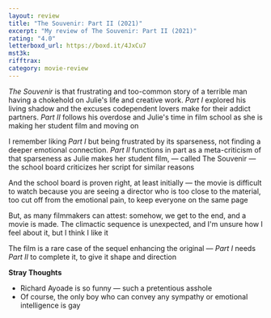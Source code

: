 ```yaml
---
layout: review
title: "The Souvenir: Part II (2021)"
excerpt: "My review of The Souvenir: Part II (2021)"
rating: "4.0"
letterboxd_url: https://boxd.it/4JxCu7
mst3k:
rifftrax:
category: movie-review
---
```


<i>The Souvenir</i> is that frustrating and too-common story of a terrible man having a chokehold on Julie's life and creative work. <i>Part I</i> explored his living shadow and the excuses codependent lovers make for their addict partners. <i>Part II </i>follows his overdose and Julie's time in film school as she is making her student film and moving on

I remember liking <i>Part I </i>but being frustrated by its sparseness, not finding a deeper emotional connection. <i>Part II </i>functions in part as a meta-criticism of that sparseness as Julie makes her student film, — called The Souvenir — the school board criticizes her script for similar reasons

And the school board is proven right, at least initially — the movie is difficult to watch because you are seeing a director who is too close to the material, too cut off from the emotional pain, to keep everyone on the same page

But, as many filmmakers can attest: somehow, we get to the end, and a movie is made. The climactic sequence is unexpected, and I'm unsure how I feel about it, but I think I like it

The film is a rare case of the sequel enhancing the original — <i>Part I </i>needs <i>Part II</i> to complete it, to give it shape and direction

<b>Stray Thoughts</b>

- Richard Ayoade is so funny — such a pretentious asshole
- Of course, the only boy who can convey any sympathy or emotional intelligence is gay
